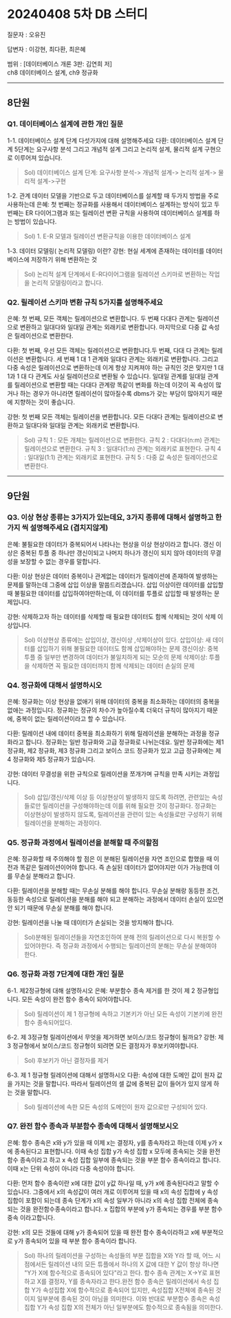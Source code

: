 # 20240408 5차 DB 스터디

질문자 : 오유진

답변자 : 이강현, 최다환, 최은혜

범위 : [데이터베이스 개론 3판: 김연희 저] 
<br>
ch8 데이터베이스 설계, ch9 정규화

---
## 8단원
### Q1. 데이터베이스 설계에 관한 개인 질문
1-1.	데이터베이스 설계 단계 다섯가지에 대해 설명해주세요
다환: 데이터베이스 설계 단계 5단계는 요구사항 분석 그리고 개념적 설계 그리고 논리적 설계, 물리적 설계 구현으로 이루어져 있습니다.
> Sol) 데이터베이스 설계 단계: 요구사항 분석-> 개념적 설계-> 논리적 설계-> 물리적 설계->구현

1-2. 관계 데이터 모델을 기반으로 두고 데이터베이스를 설계할 때 두가지 방법을 주로 사용하는데 
은혜: 첫 번째는 정규화를 사용해서 데이터베이스 설계하는 방식이 있고 두 번째는 ER 다이어그램과 또는 릴레이션 변환 규칙을 사용하여 데이터베이스 설계를 하는 방법이 있습니다.
> Sol) 1. E-R 모델과 릴레이션 변환규칙을 이용한 데이터베이스 설계

1-3. 데이터 모델링( 논리적 모델링) 이란?
강현: 현실 세계에 존재하는 데이터를 데이터베이스에 저장하기 위해 변환하는 것 
> Sol) 논리적 설계 단계에서 E-R다이어그램을 릴레이션 스키마로 변환하는 작업을 논리적 모델링이라고 합니다. 


### Q2. 릴레이션 스키마 변환 규칙 5가지를 설명해주세요
은혜: 첫 번째, 모든 객체는 릴레이션으로 변환합니다. 두 번째 다대다 관계는 릴레이션으로 변환하고 일대다와 일대일 관계는 외래키로 변환합니다.
마지막으로 다중 값 속성은 릴레이션으로 변환한다.

다환: 첫 번째, 우선 모든 객체는 릴레이션으로 변환합니다.두 번째, 다대 다 관계는 릴레이션은 변환합니다. 세 번째 1 대 1 관계와 일대다 관계는 외래키로 변환합니다.
그리고 다중 속성은 릴레이션으로 변환하는데 이게 항상 지켜져야 하는 규칙인 것은 맞지만 1 대 1과 1 대 다 관계도 사실 릴레이션으로 변환될 수 있습니다.
일대일 관계를 일대일 관계를 릴레이션으로 변환할 때는 다대다 관계랑 똑같이 변화를 하는데 이것이 꼭 속성이 많거나 하는 경우가 아니라면 릴레이션이 많아질수록 dbms가 갖는 부담이 많아지기 때문에 지향하는 것이 좋습니다.

강현: 첫 번째 모든 객체는 릴레이션을 변환합니다. 모든 다대다 관계는 릴레이션으로 변환하고 일대다와 일대일 관계는 외래키로 변환합니다. 

> Sol)
규칙 1 : 모든 개체는 릴레이션으로 변환한다. 
규칙 2 : 다대다(n:m) 관계는 릴레이션으로 변환한다. 
규칙 3 : 일대다(1:n) 관계는 외래키로 표현한다.
규칙 4 : 일대일(1:1) 관계는 외래키로 표현한다. 
규칙 5 : 다중 값 속성은 릴레이션으로 변환한다.

---
## 9단원
### Q3. 이상 현상 종류는 3가지가 있는데요, 3가지 종류에 대해서 설명하고 한가지 씩 설명해주세요 (겹치지않게)
은혜: 불필요한 데이터가 중복되어서 나타나는 현상을 이상 현상이라고 합니다. 
갱신 이상은 중복된 투플 중 하나만 갱신이되고 나머지 하나가 갱신이 되지 않아 데이터의 무결성을 보장할 수 없는 경우를 말합니다.

다환: 이상 현상은 데이터 중복이나 관계없는 데이터가 릴레이션에 존재하여 발생하는 문제를 말하는데 그중에 삽입 이상을 말씀드리겠습니다.
삽입 이상이란 데이터를 삽입할 때 불필요한 데이터를 삽입하여야만하는데, 이 데이터를 투플로 삽입할 때 발생하는 문제입니다.

강현: 삭제하고자 하는 데이터를 삭제할 때 필요한 데이터도 함께 삭제되는 것이 삭제 이상입니다.

> Sol) 이상현상 종류에는 삽입이상, 갱신이상 ,삭제이상이 있다. 
삽입이상: 새 데이터를 삽입하기 위해 불필요한 데이터도 함께 삽입해야하는 문제
갱신이상: 중복 투플 중 일부만 변경하여 데이터가 불일치하게 되는 모순의 문제
삭제이상: 투플을 삭제하면 꼭 필요한 데이터까지 함께 삭제되는 데이터 손실의 문제


### Q4. 정규화에 대해서 설명하시오
은혜: 정규화는 이상 현상을 없애기 위해 데이터의 중복을 최소화하는 데이터의 중복을 없애는 과정입니다. 정규화는 정규의 차수가 높아질수록 더욱더 규칙이 많아지기 때문에, 중복이 없는 릴레이션이라고 할 수 있습니다.

다환: 릴레이션 내에 데이터 중복을 최소화하기 위해 릴레이션을 분해하는 과정을 정규화라고 합니다. 정규화는 일반 정규화와 고급 정규화로 나뉘는데요. 
일반 정규화에는 제1 정규화, 제2 정규화, 제3 정규화 그리고 보이스 코드 정규화가 있고 고급 정규화에는 제4 정규화와 제5 정규화가 있습니다.

강현: 데이터 무결성을 위한 규칙으로 릴레이션을 쪼개가며 규칙을 만족 시키는 과정입니다.

> Sol) 삽입/갱신/삭제 이상 등 이상현상이 발생하지 않도록 하려면, 관련있는 속성들로만 릴레이션을 구성해야하는데 이를 위해 필요한 것이 정규화다. 정규화는 이상현상이 발생하지 않도록, 릴레이션을 관련이 있는 속성들로만 구성하기 위해 릴레이션을 분해하는 과정이다. 


### Q5. 정규화 과정에서 릴레이션을 분해할 때 주의할점
은혜: 정규화할 때 주의해야 할 점은 이 분해된 릴레이션을 자연 조인으로 합했을 때 이전과 똑같은 릴레이션이어야 합니다.
즉 손실된 데이터가 없어야지만 이가 가능한데 이를 무손실 분해라고 합니다.

다환: 릴레이션을 분해할 때는 무손실 분해를 해야 합니다. 무손실 분해랑 동등한 조건, 동등한 속성으로 릴레이션을 분해를 해야 되고 분해하는 과정에서 데이터 손실이 있으면 안 되기 때문에 무손실 분해를 해야 합니다.

강현: 릴레이션을 나눌 때 데이터가 손실되는 것을 방지해야 합니다.
> Sol)분해된 릴레이션들을 자연조인하여 분해 전의 릴레이션으로 다시 복원할 수 있어야한다. 즉 정규화 과정에서 수행되는 릴레이션의 분해는 무손실 분해여야 한다. 

### Q6. 정규화 과정 7단계에 대한 개인 질문
6-1. 제2정규형에 대해 설명하시오
은혜: 부분함수 종속 제거를 한 것이 제 2 정규형입니다. 모든 속성이 완전 함수 종속이 되어야합니다.
> Sol) 릴레이션이 제 1 정규형에 속하고 기본키가 아닌 모든 속성이 기본키에 완전 함수 종속되어있다.

6-2.	제 3정규형 릴레이션에서 무엇을 제거하면 보이스/코드 정규형이 될까요?
강현: 제 3 정규형에서 보이스/코드 정규형이 되려면 모든 결정자가 후보키여야합니다. 
> Sol) 후보키가 아닌 결정자를 제거

6-3.	제 1 정규형 릴레이션에 대해서 설명하시오
다환: 속성에 대한 도메인 값이 원자 값을 가지는 것을 말합니다. 따라서 릴레이션의 셀 값에 중복된 값이 들어가 있지 않게 하는 것을 말합니다.
> Sol) 릴레이션에 속한 모든 속성의 도메인이 원자 값으로만 구성되어 있다. 

### Q7. 완전 함수 종속과 부분함수 종속에 대해서 설명해보시오
은혜: 함수 종속은 x와 y가 있을 때 이제 x는 결정자, y를 종속자라고 하는데 이제 y가 x에 종속된다고 표현합니다. 이때 속성 집합 y가 속성 집합 x 모두에 종속되는 것을 완전 함수 종속이라고 하고 x 속성 집합 일부에 종속되는 것을 부분 함수 종속이라고 합니다. 이때 x는 단위 속성이 아니라 다중 속성이야 합니다.

다환: 먼저 함수 종속이란 x에 대한 값이 y값 하나일 때, y가 x에 종속된다라고 말할 수 있습니다. 그중에서 x의 속성값이 여러 개로 이루어져 있을 때 x의 속성 집합에 y 속성 집합이 포함이 되는데 종속 단계가 x의 속성 일부가 아니라 x의 속성 집합 전체에 종속되는 것을 완전함수종속이라고 합니다.
x 집합의 부분에 y가 종속되는 경우를 부분 함수 중속 이라고합니다.

강현: x의 모든 것들에 대해 y가 종속되어 있을 때 완전 함수 종속이라하고 x에 부분적으로 y가 종속되어 있을 때 부분 함수 종속이라 합니다.

> Sol) 하나의 릴레이션을 구성하는 속성들의 부분 집합을 X와 Y라 할 때, 어느 시점에서든 릴레이션 내의 모든 튜플에서 하나의 X 값에 대한 Y 값이 항상 하나면 "Y가 X에 함수적으로 종속되어 있다"라고 한다.
함수 종속 관계는 X→Y로 표현하고 X를 결정자, Y를 종속자라고 한다.완전 함수 종속은 릴레이션에서 속성 집합 Y가 속성집합 X에 함수적으로 종속되어 있지만, 속성집합 X전체에 종속된 것이지 일부분에 종속된 것이 아님을 의미한다. 이와 반대로 부분함수 종속은 속성집합 Y가 속성 집합 X의 전체가 아닌 일부분에도 함수적으로 종속됨을 의미한다.
